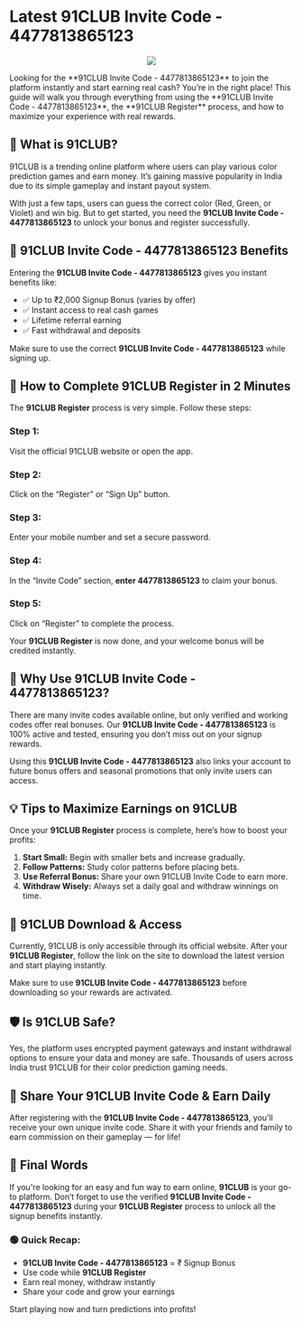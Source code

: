 # Latest 91CLUB Invite Code - 4477813865123 
<p align="center">
  <a href="https://telegram.me/+qzLL3uY9Jmo2OGVl" target="_blank">
    <img src="https://tycoonstorymedia.b-cdn.net/wp-content/uploads/2024/05/An-unique-nightlife-and-entertainment-experience-tycoonstory.jpg;">
  </a>
</p>

<p align="center">
  <a href="https://91CLUBinvitecode.in/91CLUB" target="_blank">
  </a>
</p>
Looking for the **91CLUB Invite Code - 4477813865123** to join the platform instantly and start earning real cash? You’re in the right place! This guide will walk you through everything from using the **91CLUB Invite Code - 4477813865123**, the **91CLUB Register** process, and how to maximize your experience with real rewards.


## 🎯 What is 91CLUB?

91CLUB is a trending online platform where users can play various color prediction games and earn money. It’s gaining massive popularity in India due to its simple gameplay and instant payout system.

With just a few taps, users can guess the correct color (Red, Green, or Violet) and win big. But to get started, you need the **91CLUB Invite Code - 4477813865123** to unlock your bonus and register successfully.


## 🎁 91CLUB Invite Code - 4477813865123 Benefits

Entering the **91CLUB Invite Code - 4477813865123** gives you instant benefits like:

- ✅ Up to ₹2,000 Signup Bonus (varies by offer)  
- ✅ Instant access to real cash games  
- ✅ Lifetime referral earning  
- ✅ Fast withdrawal and deposits  

Make sure to use the correct **91CLUB Invite Code - 4477813865123** while signing up.


## 📝 How to Complete 91CLUB Register in 2 Minutes

The **91CLUB Register** process is very simple. Follow these steps:

### Step 1:  
Visit the official 91CLUB website or open the app.

### Step 2:  
Click on the “Register” or “Sign Up” button.

### Step 3:  
Enter your mobile number and set a secure password.

### Step 4:  
In the “Invite Code” section, **enter 4477813865123** to claim your bonus.

### Step 5:  
Click on “Register” to complete the process.

Your **91CLUB Register** is now done, and your welcome bonus will be credited instantly.


## 🚀 Why Use 91CLUB Invite Code - 4477813865123?

There are many invite codes available online, but only verified and working codes offer real bonuses. Our **91CLUB Invite Code - 4477813865123** is 100% active and tested, ensuring you don’t miss out on your signup rewards.

Using this **91CLUB Invite Code - 4477813865123** also links your account to future bonus offers and seasonal promotions that only invite users can access.


## 💡 Tips to Maximize Earnings on 91CLUB

Once your **91CLUB Register** process is complete, here’s how to boost your profits:

1. **Start Small:** Begin with smaller bets and increase gradually.  
2. **Follow Patterns:** Study color patterns before placing bets.  
3. **Use Referral Bonus:** Share your own 91CLUB Invite Code to earn more.  
4. **Withdraw Wisely:** Always set a daily goal and withdraw winnings on time.


## 📲 91CLUB Download & Access

Currently, 91CLUB is only accessible through its official website. After your **91CLUB Register**, follow the link on the site to download the latest version and start playing instantly.

Make sure to use **91CLUB Invite Code - 4477813865123** before downloading so your rewards are activated.


## 🛡️ Is 91CLUB Safe?

Yes, the platform uses encrypted payment gateways and instant withdrawal options to ensure your data and money are safe. Thousands of users across India trust 91CLUB for their color prediction gaming needs.


## 🔁 Share Your 91CLUB Invite Code & Earn Daily

After registering with the **91CLUB Invite Code - 4477813865123**, you’ll receive your own unique invite code. Share it with your friends and family to earn commission on their gameplay — for life!


## 📌 Final Words

If you're looking for an easy and fun way to earn online, **91CLUB** is your go-to platform. Don’t forget to use the verified **91CLUB Invite Code - 4477813865123** during your **91CLUB Register** process to unlock all the signup benefits instantly.


### 🟢 Quick Recap:

- **91CLUB Invite Code - 4477813865123** = ₹ Signup Bonus  
- Use code while **91CLUB Register**  
- Earn real money, withdraw instantly  
- Share your code and grow your earnings  

Start playing now and turn predictions into profits!

